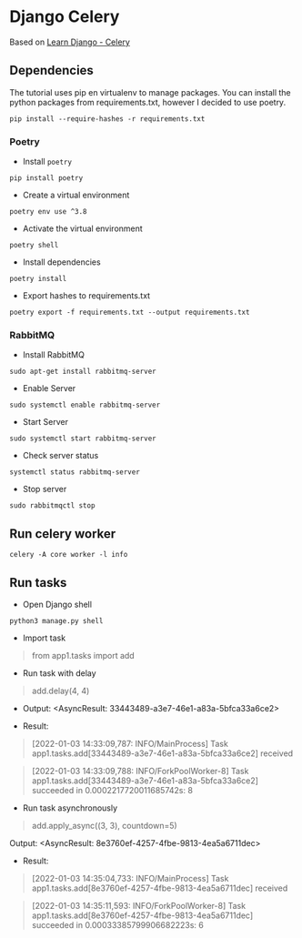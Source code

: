 # Django Celery

Based on [Learn Django - Celery](https://www.youtube.com/watch?v=fBfzE0yk97k&list=PLOLrQ9Pn6caz-6WpcBYxV84g9gwptoN20)

## Dependencies

The tutorial uses pip en virtualenv to manage packages. You can install the python packages from requirements.txt,
however I decided to use poetry.

```shell
pip install --require-hashes -r requirements.txt
```

### Poetry
- Install `poetry`

```shell
pip install poetry
```

- Create a virtual environment

```shell
poetry env use ^3.8
```

- Activate the virtual environment
```shell
poetry shell
```

- Install dependencies
```shell
poetry install
```

- Export hashes to requirements.txt
```shell
poetry export -f requirements.txt --output requirements.txt
```

### RabbitMQ

- Install RabbitMQ
```shell
sudo apt-get install rabbitmq-server
```

- Enable Server
```shell
sudo systemctl enable rabbitmq-server
```

- Start Server
```shell
sudo systemctl start rabbitmq-server
```

- Check server status
```shell
systemctl status rabbitmq-server
```

- Stop server
```shell
sudo rabbitmqctl stop
```

## Run celery worker

```shell
celery -A core worker -l info
```

## Run tasks

- Open Django shell
```shell
python3 manage.py shell
```

- Import task
> from app1.tasks import add

- Run task with delay
> add.delay(4, 4)

- Output: 
<AsyncResult: 33443489-a3e7-46e1-a83a-5bfca33a6ce2>

- Result:
> [2022-01-03 14:33:09,787: INFO/MainProcess] Task app1.tasks.add[33443489-a3e7-46e1-a83a-5bfca33a6ce2] received

> [2022-01-03 14:33:09,788: INFO/ForkPoolWorker-8] Task app1.tasks.add[33443489-a3e7-46e1-a83a-5bfca33a6ce2] succeeded in 0.0002217720011685742s: 8

- Run task asynchronously
> add.apply_async((3, 3), countdown=5)

Output:
<AsyncResult: 8e3760ef-4257-4fbe-9813-4ea5a6711dec>

- Result:
> [2022-01-03 14:35:04,733: INFO/MainProcess] Task app1.tasks.add[8e3760ef-4257-4fbe-9813-4ea5a6711dec] received

> [2022-01-03 14:35:11,593: INFO/ForkPoolWorker-8] Task app1.tasks.add[8e3760ef-4257-4fbe-9813-4ea5a6711dec] succeeded in 0.00033385799906682223s: 6
